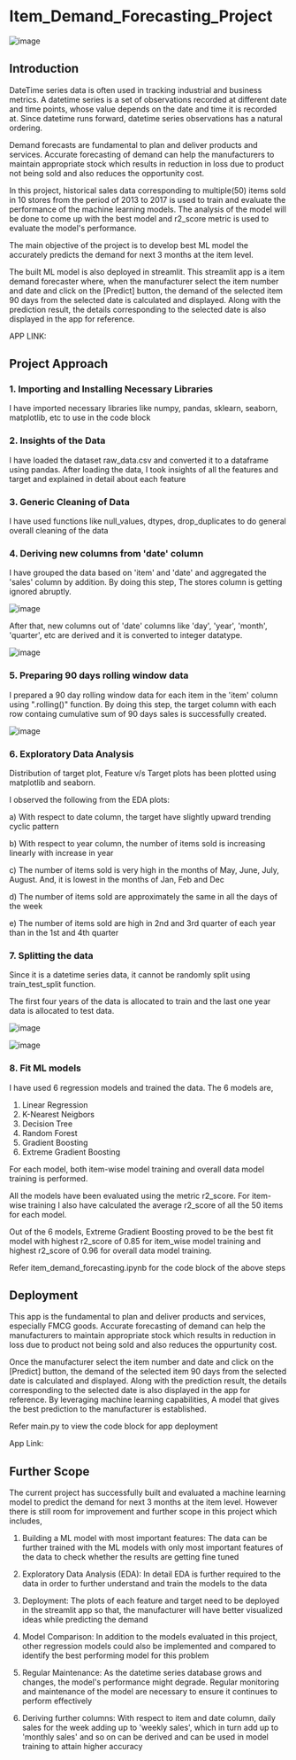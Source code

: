# Item_Demand_Forecasting_Project
![image](https://github.com/Anitha-K-0711/Item_Demand_Forecasting_Project/assets/115402011/48ff415f-caf7-44b7-87cf-75448e59b563)

## Introduction
DateTime series data is often used in tracking industrial and business metrics. A datetime series is a set of observations recorded at different date and time points, 
whose value depends on the date and time it is recorded at. Since datetime runs forward, datetime series observations has a natural ordering.

Demand forecasts are fundamental to plan and deliver products and services. Accurate forecasting of demand can help the manufacturers 
to maintain appropriate stock which results in reduction in loss due to product not being sold and also reduces the opportunity cost.

In this project, historical sales data corresponding to multiple(50) items sold in 10 stores from the period of 2013 to 2017 is used to train and 
evaluate the performance of the machine learning models. The analysis of the model will be done to come up with the best model and r2_score metric is used 
to evaluate the model's performance.

The main objective of the project is to develop best ML model the accurately predicts the demand for next 3 months at the item level.

The built ML model is also deployed in streamlit. This streamlit app is a item demand forecaster where, when the manufacturer select the item number 
and date and click on the [Predict] button, the demand of the selected item 90 days from the selected date is calculated and displayed. 
Along with the prediction result, the details corresponding to the selected date is also displayed in the app for reference.

APP LINK: 

## Project Approach

### 1. Importing and Installing Necessary Libraries
I have imported necessary libraries like numpy, pandas, sklearn, seaborn, matplotlib, etc to use in the code block

### 2. Insights of the Data
I have loaded the dataset raw_data.csv and converted it to a dataframe using pandas. After loading the data, I took insights of all the features and target and explained in detail about each feature

### 3. Generic Cleaning of Data
I have used functions like null_values, dtypes, drop_duplicates to do general overall cleaning of the data

### 4. Deriving new columns from 'date' column
I have grouped the data based on 'item' and 'date' and aggregated the 'sales' column by addition. By doing this step, The stores column is getting ignored abruptly.

![image](https://github.com/Anitha-K-0711/Item_Demand_Forecasting_Project/assets/115402011/69ef5db4-debc-4658-b34d-04d17a96807b)

After that, new columns out of 'date' columns like 'day', 'year', 'month', 'quarter', etc are derived and it is converted to integer datatype.

![image](https://github.com/Anitha-K-0711/Item_Demand_Forecasting_Project/assets/115402011/32740a72-b147-49ad-8224-3801f3e05929)

### 5. Preparing 90 days rolling window data
I prepared a 90 day rolling window data for each item in the 'item' column using ".rolling()" function. By doing this step, the target column with 
each row containg cumulative sum of 90 days sales is successfully created.

![image](https://github.com/Anitha-K-0711/Item_Demand_Forecasting_Project/assets/115402011/73667287-936c-4e66-96e6-a8c4344f535c)

### 6. Exploratory Data Analysis

Distribution of target plot, Feature v/s Target plots has been plotted using matplotlib and seaborn.

I observed the following from the EDA plots:

a) With respect to date column, the target have slightly upward trending cyclic pattern

b) With respect to year column, the number of items sold is increasing linearly with increase in year

c) The number of items sold is very high in the months of May, June, July, August. And, it is lowest in the months of Jan, Feb and Dec

d) The number of items sold are approximately the same in all the days of the week

e) The number of items sold are high in 2nd and 3rd quarter of each year than in the 1st and 4th quarter

### 7. Splitting the data

Since it is a datetime series data, it cannot be randomly split using train_test_split function. 

The first four years of the data is allocated to train and the last one year data is allocated to test data.

![image](https://github.com/Anitha-K-0711/Item_Demand_Forecasting_Project/assets/115402011/ee3b8051-4b5d-4883-933e-dccecb40914b)

![image](https://github.com/Anitha-K-0711/Item_Demand_Forecasting_Project/assets/115402011/87199956-ddf0-4443-9fc1-af7b84363c1a)

### 8. Fit ML models

I have used 6 regression models and trained the data. The 6 models are,

1. Linear Regression
2. K-Nearest Neigbors
3. Decision Tree
4. Random Forest
5. Gradient Boosting
6. Extreme Gradient Boosting

For each model, both item-wise model training and overall data model training is performed. 

All the models have been evaluated using the metric r2_score. For item-wise training I also have calculated the average r2_score of all the 50 items for each model. 

Out of the 6 models, Extreme Gradient Boosting proved to be the best fit model with highest r2_score of 0.85 for item_wise model training and 
highest r2_score of 0.96 for overall data model training.

Refer item_demand_forecasting.ipynb for the code block of the above steps

## Deployment

This app is the fundamental to plan and deliver products and services, especially FMCG goods. Accurate forecasting of demand can 
help the manufacturers to maintain appropriate stock which results in reduction in loss due to product not being sold and also reduces the oppurtunity cost.

Once the manufacturer select the item number and date and click on the [Predict] button, the demand of the selected item 90 days from 
the selected date is calculated and displayed. Along with the prediction result, the details corresponding to the selected date is also 
displayed in the app for reference. By leveraging machine learning capabilities, A model that gives the best prediction to the manufacturer is established.

Refer main.py to view the code block for app deployment

App Link: 

## Further Scope

The current project has successfully built and evaluated a machine learning model to predict the demand for next 3 months at the item level. 
However there is still room for improvement and further scope in this project which includes,

1. Building a ML model with most important features: The data can be further trained with the ML models with only most important features of the data
   to check whether the results are getting fine tuned
   
2. Exploratory Data Analysis (EDA): In detail EDA is further required to the data in order to further understand and train the models to the data
   
3. Deployment: The plots of each feature and target need to be deployed in the streamlit app so that, the manufacturer will have better visualized
   ideas while predicting the demand
   
4. Model Comparison: In addition to the models evaluated in this project, other regression models could also be implemented and compared to
   identify the best performing model for this problem
   
5. Regular Maintenance: As the datetime series database grows and changes, the model's performance might degrade.
   Regular monitoring and maintenance of the model are necessary to ensure it continues to perform effectively

6. Deriving further columns: With respect to item and date column, daily sales for the week adding up to 'weekly sales',
   which in turn add up to 'monthly sales' and so on can be derived and can be used in model training to attain higher accuracy


